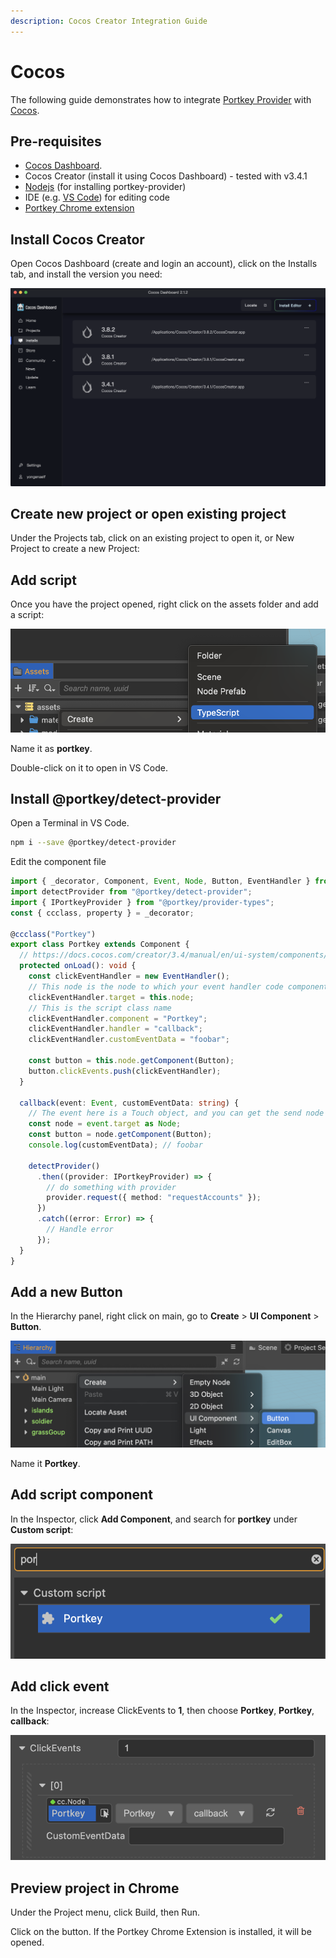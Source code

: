 ```yaml
---
description: Cocos Creator Integration Guide
---
```


# Cocos

The following guide demonstrates how to integrate [Portkey Provider](https://doc.portkey.finance/docs/QuickStartGuides/PortkeyWalletProviderGuides/InstallAndInitialize) with [Cocos](https://www.cocos.com/en).

## Pre-requisites

- [Cocos Dashboard](https://www.cocos.com/en/creator-download).
- Cocos Creator (install it using Cocos Dashboard) - tested with v3.4.1
- [Nodejs](https://nodejs.org/en/download/current) (for installing portkey-provider)
- IDE (e.g. [VS Code](https://code.visualstudio.com/)) for editing code
- [Portkey Chrome extension](https://portkey.finance/download)

## Install Cocos Creator

Open Cocos Dashboard (create and login an account), click on the Installs tab, and install the version you need:

![](./install.png)

## Create new project or open existing project

Under the Projects tab, click on an existing project to open it, or New Project to create a new Project:

## Add script

Once you have the project opened, right click on the assets folder and add a script:

![](./create-script.png)

Name it as **portkey**.

Double-click on it to open in VS Code.

## Install @portkey/detect-provider

Open a Terminal in VS Code.

```bash
npm i --save @portkey/detect-provider
```

Edit the component file

```ts title="assets/portkey.ts"
import { _decorator, Component, Event, Node, Button, EventHandler } from "cc";
import detectProvider from "@portkey/detect-provider";
import { IPortkeyProvider } from "@portkey/provider-types";
const { ccclass, property } = _decorator;

@ccclass("Portkey")
export class Portkey extends Component {
  // https://docs.cocos.com/creator/3.4/manual/en/ui-system/components/editor/button.html#add-a-callback-using-the-script
  protected onLoad(): void {
    const clickEventHandler = new EventHandler();
    // This node is the node to which your event handler code component belongs
    clickEventHandler.target = this.node;
    // This is the script class name
    clickEventHandler.component = "Portkey";
    clickEventHandler.handler = "callback";
    clickEventHandler.customEventData = "foobar";

    const button = this.node.getComponent(Button);
    button.clickEvents.push(clickEventHandler);
  }

  callback(event: Event, customEventData: string) {
    // The event here is a Touch object, and you can get the send node of the event by event.target
    const node = event.target as Node;
    const button = node.getComponent(Button);
    console.log(customEventData); // foobar

    detectProvider()
      .then((provider: IPortkeyProvider) => {
        // do something with provider
        provider.request({ method: "requestAccounts" });
      })
      .catch((error: Error) => {
        // Handle error
      });
  }
}
```

## Add a new Button

In the Hierarchy panel, right click on main, go to **Create** > **UI Component** > **Button**.

![](./add-button.png)

Name it **Portkey**.

## Add script component

In the Inspector, click **Add Component**, and search for **portkey** under **Custom script**:

![](./script.png)

## Add click event

In the Inspector, increase ClickEvents to **1**, then choose **Portkey**, **Portkey**, **callback**:

![](./click-event.png)

## Preview project in Chrome

Under the Project menu, click Build, then Run.

Click on the button. If the Portkey Chrome Extension is installed, it will be opened.
